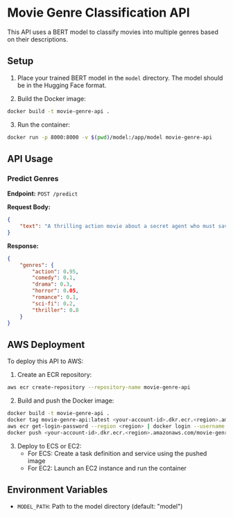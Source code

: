 # Movie Genre Classification API

This API uses a BERT model to classify movies into multiple genres based on their descriptions.

## Setup

1. Place your trained BERT model in the `model` directory. The model should be in the Hugging Face format.

2. Build the Docker image:
```bash
docker build -t movie-genre-api .
```

3. Run the container:
```bash
docker run -p 8000:8000 -v $(pwd)/model:/app/model movie-genre-api
```

## API Usage

### Predict Genres

**Endpoint:** `POST /predict`

**Request Body:**
```json
{
    "text": "A thrilling action movie about a secret agent who must save the world from a terrorist organization."
}
```

**Response:**
```json
{
    "genres": {
        "action": 0.95,
        "comedy": 0.1,
        "drama": 0.3,
        "horror": 0.05,
        "romance": 0.1,
        "sci-fi": 0.2,
        "thriller": 0.8
    }
}
```

## AWS Deployment

To deploy this API to AWS:

1. Create an ECR repository:
```bash
aws ecr create-repository --repository-name movie-genre-api
```

2. Build and push the Docker image:
```bash
docker build -t movie-genre-api .
docker tag movie-genre-api:latest <your-account-id>.dkr.ecr.<region>.amazonaws.com/movie-genre-api:latest
aws ecr get-login-password --region <region> | docker login --username AWS --password-stdin <your-account-id>.dkr.ecr.<region>.amazonaws.com
docker push <your-account-id>.dkr.ecr.<region>.amazonaws.com/movie-genre-api:latest
```

3. Deploy to ECS or EC2:
   - For ECS: Create a task definition and service using the pushed image
   - For EC2: Launch an EC2 instance and run the container

## Environment Variables

- `MODEL_PATH`: Path to the model directory (default: "model") 